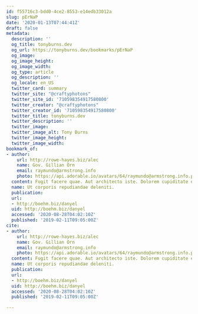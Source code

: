 ```yaml
---
id: f55716c3-bdd0-4ce2-8553-e14edb33012a
slug: pErNaP
date: '2020-01-13T07:44:41Z'
draft: false
metadata:
  description: ''
  og_title: tonyburns.dev
  og_url: https://tonyburns.dev/bookmarks/pErNaP
  og_image: 
  og_image_height: 
  og_image_width: 
  og_type: article
  og_description: ''
  og_locale: en_US
  twitter_card: summary
  twitter_site: "@craftyphotons"
  twitter_site_id: '710598354917580800'
  twitter_creator: "@craftyphotons"
  twitter_creator_id: '710598354917580800'
  twitter_title: tonyburns.dev
  twitter_description: ''
  twitter_image: 
  twitter_image_alt: Tony Burns
  twitter_image_height: 
  twitter_image_width: 
bookmark_of:
- author:
    url: http://rowe-hayes.biz/alec
    name: Gov. Gillian Orn
    email: raymundo@armstrong.info
    photo: https://api.adorable.io/avatars/64/raymundo@armstrong.info.png
  content: Fugit facere quae. Aut architecto iste. Dolorem cupiditate enim.
  name: Ut corporis repudiandae deleniti.
  publication: 
  url:
  - http://boehm.biz/danyel
  uid: http://boehm.biz/danyel
  accessed: '2020-08-28T04:02:10Z'
  published: '2019-02-11T09:05:00Z'
cite:
- author:
    url: http://rowe-hayes.biz/alec
    name: Gov. Gillian Orn
    email: raymundo@armstrong.info
    photo: https://api.adorable.io/avatars/64/raymundo@armstrong.info.png
  content: Fugit facere quae. Aut architecto iste. Dolorem cupiditate enim.
  name: Ut corporis repudiandae deleniti.
  publication: 
  url:
  - http://boehm.biz/danyel
  uid: http://boehm.biz/danyel
  accessed: '2020-08-28T04:02:10Z'
  published: '2019-02-11T09:05:00Z'

---
```



